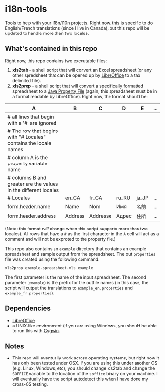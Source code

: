 # i18n-tools
Tools to help with your i18n/l10n projects.  Right now, this is specific to do English/French translations (since I live in Canada), but this repo will be updated to handle more than two locales.


## What's contained in this repo

Right now, this repo contains two executable files:

1. **xls2tab** - a shell script that will convert an Excel spreadsheet (or any other spredsheet that can be opened up by [LibreOffice](http://libreoffice.org) to a tab delimited file).
2. **xls2prop** - a shell script that will convert a specifically formatted spreadsheet to a [Java Property File](https://en.wikipedia.org/wiki/.properties) (again, this spreadsheet must be in a format readable by LibreOffice).  Right now, the format should be:

  | A | B | C | D | E | ... |
  | --- | --- | --- | --- | ---  | --- |
  | # all lines that begin with a '#' are ignored | | | |
  | # The row that begins with "# Locales" contains the locale names | | | |
  | # column A is the property variable name | | | |
  | # columns B and greater are the values in the different locales | | | |
  | # Locales | en_CA | fr_CA | ru_RU | ja_JP | ... |
  | form.header.name | Name | Nom | Имя | 名前 | ... |
  | form.header.address | Address | Addresse | Адрес | 住所 | ... |

  (Note: this format *will* change when this script supports more than two locales).  All rows that have a `#` as the first character in the `A` cell will act as a comment and will not be exproted to the property file.)
  
This repo also contains an `example` directory that contains an example spreadsheet and sample output from the spreadsheet.  The out `properties` file was created using the following command:

```
xls2prop example-spreadsheet.xls example
```

The first parameter is the name of the input spreadsheet.  The second parameter (`example`) is the prefix for the outfile names (in this case, the script will output the translations to `example_en.properties`	 and `example_fr.properties`).

## Dependencies

- [LibreOffice](http://libreoffice.org)
- a UNIX-like environment (if you are using Windows, you should be able to run this with [Cygwin](http://cygwin.com).

## Notes

- This repo will eventually work across operating systems, but right now it has only been tested under OSX.  If you are using this under another OS (e.g. Linux, Windows, etc), you should change xls2tab and change the `SOFFICE` variable to the location of the `soffice` binary on your machine.  I will eventually have the script autodetect this when I have done my cross-OS testing.
